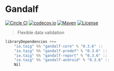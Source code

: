 # Gandalf

[![Circle CI](https://circleci.com/gh/Taig/gandalf.svg?style=shield)](https://circleci.com/gh/Taig/gandalf)
[![codecov.io](https://codecov.io/github/Taig/gandalf/coverage.svg?branch=master)](https://codecov.io/github/Taig/gandalf?branch=master)
[![Maven](https://img.shields.io/maven-central/v/io.taig/gandalf_2.11.svg)](http://search.maven.org/#artifactdetails%7Cio.taig%7Cgandalf_2.11%7C0.3.6%7Cjar)
[![License](https://img.shields.io/badge/license-MIT-blue.svg)](https://raw.githubusercontent.com/Taig/gandalf/master/LICENSE)

> Flexible data validation

```scala
libraryDependencies ++=
    "io.taig" %% "gandalf-core" % "0.3.6" ::
    "io.taig" %% "gandalf-predef" % "0.3.6" ::
    "io.taig" %% "gandalf-report" % "0.3.6" ::
    "io.taig" %% "gandalf-android" % "0.3.6" ::
    Nil
```